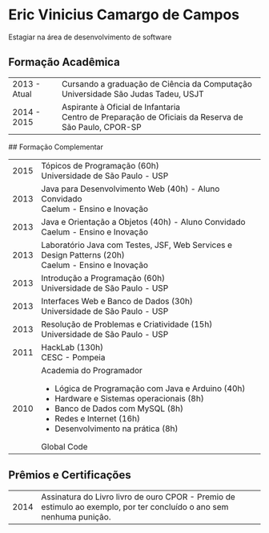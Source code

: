# Eric Vinicius Camargo de Campos
Estagiar na área de desenvolvimento de software

## Formação Acadêmica

<table>
    <tr>
        <td> 2013 - Atual </td>
        <td> 
            Cursando a graduação de Ciência da Computação <br /> 
            Universidade São Judas Tadeu, USJT <br />
        </td>
    </tr>
    <tr>
        <td> 2014 - 2015 </td>
        <td>
	        Aspirante à Oficial de Infantaria <br />
            Centro de Preparação de Oficiais da Reserva de São Paulo, CPOR-SP
        </td>
    </tr>
</table>
## Formação Complementar
<table>
    <tr>
        <td> 2015 </td>
        <td> 
            Tópicos de Programação (60h) <br />
            Universidade de São Paulo - USP
        </td>
    </tr>
    <tr>
        <td> 2013 </td>
        <td> 
            Java para Desenvolvimento Web (40h) - Aluno Convidado<br />
            Caelum - Ensino e Inovação
        </td>
    </tr>
    <tr>
        <td> 2013 </td>
        <td> 
            Java e Orientação a Objetos (40h) - Aluno Convidado<br />
            Caelum - Ensino e Inovação
        </td>
    </tr>
    <tr>
        <td> 2013 </td>
        <td> 
            Laboratório Java com Testes, JSF, Web Services e Design Patterns (20h)<br />
            Caelum - Ensino e Inovação
        </td>
    </tr>
    <tr>
        <td> 2013 </td>
        <td> 
            Introdução a Programação (60h)<br />
            Universidade de São Paulo - USP
        </td>
    </tr>
    <tr>
        <td> 2013 </td>
        <td> 
            Interfaces Web e Banco de Dados (30h)<br />
            Universidade de São Paulo - USP
        </td>
    </tr>
    <tr>
        <td> 2013 </td>
        <td> 
            Resolução de Problemas e Criatividade (15h)<br />
            Universidade de São Paulo - USP
        </td>
    </tr>
    <tr>
        <td> 2011 </td>
        <td> 
           HackLab (130h)<br />
            CESC - Pompeia
        </td>
    </tr>
    <tr>
        <td> 2010 </td>
        <td>
            Academia do Programador
            <ul>
                <li> Lógica de Programação com Java e Arduino (40h)</li>
		        <li> Hardware e Sistemas operacionais (8h)</li>
		        <li> Banco de Dados com MySQL (8h)</li>
		        <li> Redes e Internet (16h)</li>
		        <li> Desenvolvimento na prática (8h)</li>
            </ul>
            Global Code
        </td>
    </tr>
</table>

## Prêmios e Certificações

<table>
    <tr>
        <td> 2014 </td>
        <td> Assinatura do Livro livro de ouro CPOR - Premio de estimulo ao exemplo, por ter concluído o ano sem nenhuma punição. </td>
    </tr>
</table>
